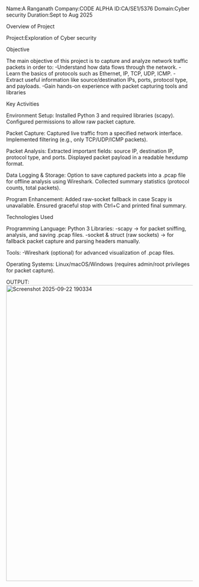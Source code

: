 Name:A Ranganath
Company:CODE ALPHA
ID:CA/SE1/5376
Domain:Cyber security
Duration:Sept to Aug 2025

Overview of Project

Project:Exploration of Cyber security

Objective

The main objective of this project is to capture and analyze network traffic packets in order to:
-Understand how data flows through the network.
-Learn the basics of protocols such as Ethernet, IP, TCP, UDP, ICMP.
-Extract useful information like source/destination IPs, ports, protocol type, and payloads.
-Gain hands-on experience with packet capturing tools and libraries

Key Activities

Environment Setup:
Installed Python 3 and required libraries (scapy).
Configured permissions to allow raw packet capture.

Packet Capture:
Captured live traffic from a specified network interface.
Implemented filtering (e.g., only TCP/UDP/ICMP packets).

Packet Analysis:
Extracted important fields: source IP, destination IP, protocol type, and ports.
Displayed packet payload in a readable hexdump format.

Data Logging & Storage:
Option to save captured packets into a .pcap file for offline analysis using Wireshark.
Collected summary statistics (protocol counts, total packets).

Program Enhancement:
Added raw-socket fallback in case Scapy is unavailable.
Ensured graceful stop with Ctrl+C and printed final summary.

Technologies Used

Programming Language: Python 3
Libraries:
-scapy → for packet sniffing, analysis, and saving .pcap files.
-socket & struct (raw sockets) → for fallback packet capture and parsing headers manually.

Tools:
-Wireshark (optional) for advanced visualization of .pcap files.

Operating Systems:
Linux/macOS/Windows (requires admin/root privileges for packet capture).

OUTPUT:
<img width="1839" height="798" alt="Screenshot 2025-09-22 190334" src="https://github.com/user-attachments/assets/71af918e-703e-46ac-b4f1-2e759b796c28" />

